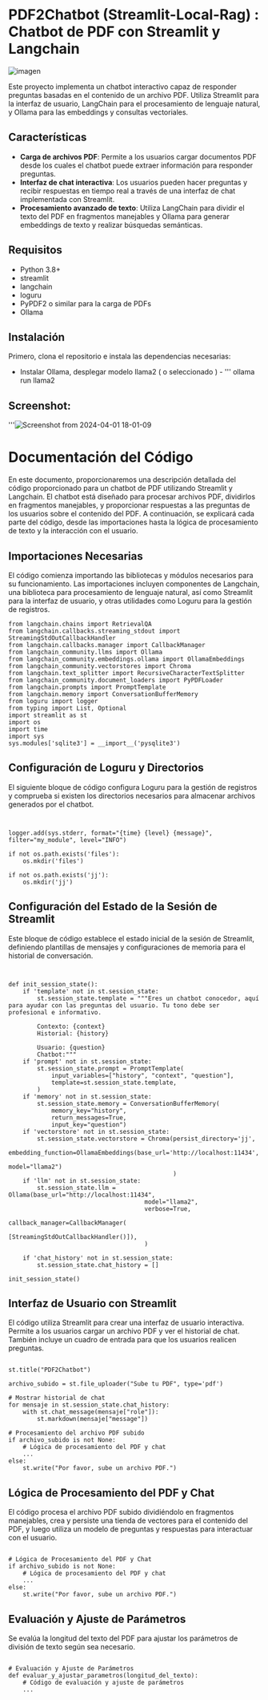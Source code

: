 # PDF2Chatbot (Streamlit-Local-Rag) : Chatbot de PDF con Streamlit y Langchain
![imagen](https://github.com/demiurg0/PDF2Chatbot/assets/165735354/ce9e90ce-69bc-4132-8c83-4f4e695c35e4)

Este proyecto implementa un chatbot interactivo capaz de responder preguntas basadas en el contenido de un archivo PDF. Utiliza Streamlit para la interfaz de usuario, LangChain para el procesamiento de lenguaje natural, y Ollama para las embeddings y consultas vectoriales.

## Características

- **Carga de archivos PDF**: Permite a los usuarios cargar documentos PDF desde los cuales el chatbot puede extraer información para responder preguntas.
- **Interfaz de chat interactiva**: Los usuarios pueden hacer preguntas y recibir respuestas en tiempo real a través de una interfaz de chat implementada con Streamlit.
- **Procesamiento avanzado de texto**: Utiliza LangChain para dividir el texto del PDF en fragmentos manejables y Ollama para generar embeddings de texto y realizar búsquedas semánticas.

## Requisitos

- Python 3.8+
- streamlit
- langchain
- loguru
- PyPDF2 o similar para la carga de PDFs
- Ollama

## Instalación

Primero, clona el repositorio e instala las dependencias necesarias:

- Instalar Ollama, desplegar modelo llama2 ( o seleccionado ) -
  '''
  ollama run llama2

  
## Screenshot:
  '''![Screenshot from 2024-04-01 18-01-09](https://github.com/demiurg0/PDF2Chatbot/assets/165735354/25fc365e-672f-4d1d-8111-9b734af212d0)




# Documentación del Código

En este documento, proporcionaremos una descripción detallada del código proporcionado para un chatbot de PDF utilizando Streamlit y Langchain. El chatbot está diseñado para procesar archivos PDF, dividirlos en fragmentos manejables, y proporcionar respuestas a las preguntas de los usuarios sobre el contenido del PDF. A continuación, se explicará cada parte del código, desde las importaciones hasta la lógica de procesamiento de texto y la interacción con el usuario.

## Importaciones Necesarias

El código comienza importando las bibliotecas y módulos necesarios para su funcionamiento. Las importaciones incluyen componentes de Langchain, una biblioteca para procesamiento de lenguaje natural, así como Streamlit para la interfaz de usuario, y otras utilidades como Loguru para la gestión de registros.

```
from langchain.chains import RetrievalQA
from langchain.callbacks.streaming_stdout import StreamingStdOutCallbackHandler
from langchain.callbacks.manager import CallbackManager
from langchain_community.llms import Ollama
from langchain_community.embeddings.ollama import OllamaEmbeddings
from langchain_community.vectorstores import Chroma
from langchain.text_splitter import RecursiveCharacterTextSplitter
from langchain_community.document_loaders import PyPDFLoader
from langchain.prompts import PromptTemplate
from langchain.memory import ConversationBufferMemory
from loguru import logger
from typing import List, Optional
import streamlit as st
import os
import time
import sys
sys.modules['sqlite3'] = __import__('pysqlite3')
```

## Configuración de Loguru y Directorios

El siguiente bloque de código configura Loguru para la gestión de registros y comprueba si existen los directorios necesarios para almacenar archivos generados por el chatbot.

```


logger.add(sys.stderr, format="{time} {level} {message}", filter="my_module", level="INFO")

if not os.path.exists('files'):
    os.mkdir('files')

if not os.path.exists('jj'):
    os.mkdir('jj')
```

## Configuración del Estado de la Sesión de Streamlit

Este bloque de código establece el estado inicial de la sesión de Streamlit, definiendo plantillas de mensajes y configuraciones de memoria para el historial de conversación.

```


def init_session_state():
    if 'template' not in st.session_state:
        st.session_state.template = """Eres un chatbot conocedor, aquí para ayudar con las preguntas del usuario. Tu tono debe ser profesional e informativo.

        Contexto: {context}
        Historial: {history}

        Usuario: {question}
        Chatbot:"""
    if 'prompt' not in st.session_state:
        st.session_state.prompt = PromptTemplate(
            input_variables=["history", "context", "question"],
            template=st.session_state.template,
        )
    if 'memory' not in st.session_state:
        st.session_state.memory = ConversationBufferMemory(
            memory_key="history",
            return_messages=True,
            input_key="question")
    if 'vectorstore' not in st.session_state:
        st.session_state.vectorstore = Chroma(persist_directory='jj',
                                              embedding_function=OllamaEmbeddings(base_url='http://localhost:11434',
                                                                                  model="llama2")
                                              )
    if 'llm' not in st.session_state:
        st.session_state.llm = Ollama(base_url="http://localhost:11434",
                                      model="llama2",
                                      verbose=True,
                                      callback_manager=CallbackManager(
                                          [StreamingStdOutCallbackHandler()]),
                                      )

    if 'chat_history' not in st.session_state:
        st.session_state.chat_history = []

init_session_state()
```
## Interfaz de Usuario con Streamlit

El código utiliza Streamlit para crear una interfaz de usuario interactiva. Permite a los usuarios cargar un archivo PDF y ver el historial de chat. También incluye un cuadro de entrada para que los usuarios realicen preguntas.

```

st.title("PDF2Chatbot")

archivo_subido = st.file_uploader("Sube tu PDF", type='pdf')

# Mostrar historial de chat
for mensaje in st.session_state.chat_history:
    with st.chat_message(mensaje["role"]):
        st.markdown(mensaje["message"])

# Procesamiento del archivo PDF subido
if archivo_subido is not None:
    # Lógica de procesamiento del PDF y chat
    ...
else:
    st.write("Por favor, sube un archivo PDF.")
```
## Lógica de Procesamiento del PDF y Chat

El código procesa el archivo PDF subido dividiéndolo en fragmentos manejables, crea y persiste una tienda de vectores para el contenido del PDF, y luego utiliza un modelo de preguntas y respuestas para interactuar con el usuario.

```

# Lógica de Procesamiento del PDF y Chat
if archivo_subido is not None:
    # Lógica de procesamiento del PDF y chat
    ...
else:
    st.write("Por favor, sube un archivo PDF.")
```
## Evaluación y Ajuste de Parámetros

Se evalúa la longitud del texto del PDF para ajustar los parámetros de división de texto según sea necesario.

```

# Evaluación y Ajuste de Parámetros
def evaluar_y_ajustar_parametros(longitud_del_texto):
    # Código de evaluación y ajuste de parámetros
    ...
```
